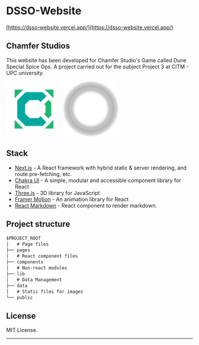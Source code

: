 # DSSO-Website
[https://dsso-website.vercel.app/](https://dsso-website.vercel.app/)

## Chamfer Studios
This website has been developed for Chamfer Studio's Game called Dune Special Spice Ops. A project carried out for the subject Project 3 at CITM - UPC university.

<img src="https://github.com/Telmiyo/DSSO-Website/blob/Production/public/logo.png?raw=true" alt="chamfer-studio" width="150" href="[https://github.com/Chamfer-Studios/Dune-Special-Spice-Ops](https://github.com/Chamfer-Studios)" target="_blank"/>

<img src="https://github.com/Chamfer-Studios/Dune-Special-Spice-Ops/blob/main/Dune_SSO/Assets/UI/Logo/title_logo_white.png" alt="dune-special-spice-ops" width="150" href="https://github.com/Chamfer-Studios/Dune-Special-Spice-Ops" target="_blank"/>

## Stack

- [Next.js](https://nextjs.org/) - A React framework with hybrid static & server rendering, and route pre-fetching, etc.
- [Chakra UI](https://chakra-ui.com/) - A simple, modular and accessible component library for React
- [Three.js](https://threejs.org/) - 3D library for JavaScript
- [Framer Motion](https://www.framer.com/motion/) - An animation library for React
- [React Markdown](https://github.com/remarkjs/react-markdown) - React component to render markdown.

## Project structure

```
$PROJECT_ROOT
│   # Page files
├── pages
│   # React component files
├── components
│   # Non-react modules
├── lib
│   # Data Management
├── data
│   # Static files for images
└── public
```

## License

MIT License.

---
